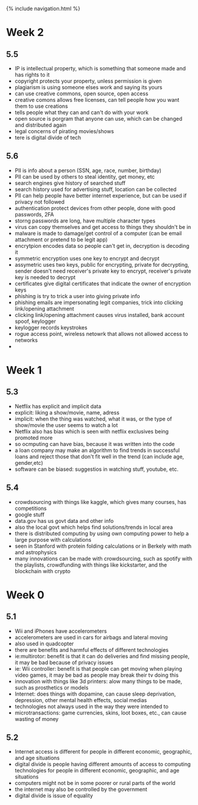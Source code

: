{% include navigation.html %}

# Week 2
## 5.5
* IP is intellectual property, which is something that someone made and has rights to it
* copyright protects your property, unless permission is given
* plagiarism is using someone elses work and saying its yours
* can use creative commons, open source, open access
* creative comons allows free licenses, can tell people how you want them to use creations
* tells people what they can and can't do with your work
* open source is porgram that anyone can use, which can be changed and distributed again
* legal concerns of pirating movies/shows
* tere is digital divide of tech

## 5.6
* PII is info about a person (SSN, age, race, number, birthday)
* PII can be used by others to steal identity, get money, etc
* search engines give history of searched stuff
* search history used for advertising stuff, location can be collected
* PII can help people have better internet experience, but can be used if privacy not followed
* authentication protect devices from other people, done with good passwords, 2FA
* storng passwords are long, have multiple character types
* virus can copy themselves and get access to things they shouldn't be in
* malware is made to damage/get control of a computer (can be email attachment or pretend to be legit app)
* encrytpion encodes data so people can't get in, decryption is decoding it
* symmetric encryption uses one key to encrypt and decrypt
* assymetric uses two keys, public for encrypting, private for decrypting, sender doesn't need receiver's private key to encrypt, receiver's private key is needed to decrypt
* certificates give digital certificates that indicate the owner of encryption keys
* phishing is try to trick a user into giving private info
* phishing emails are impersonating legit companies, trick into clicking link/opening attachment
* clicking link/opening attachment causes virus installed, bank account spoof, keylogger
* keylogger records keystrokes
* rogue access point, wireless netowrk that allows not allowed access to networks
* 
# Week 1
## 5.3
* Netflix has explicit and implicit data
* explicit: liking a show/movie, name, adress
* implicit: when the thing was watched, what it was, or the type of show/movie the user seems to watch a lot
* Netflix also has bias which is seen with netflix exclusives being promoted more
* so ocmputing can have bias, because it was written into the code
* a loan company may make an algorithm to find trends in successful loans and reject those that don't fit well in the trend (can include age, gender,etc)
* software can be biased: suggestios in watching stuff, youtube, etc.

## 5.4
* crowdsourcing with things like kaggle, which gives many courses, has competitions
* google stuff
* data.gov has us govt data and other info
* also the local govt which helps find solutions/trends in local area
* there is distributed computing by using own computing power to help a large purpose with calculations
* seen in Stanford with protein folding calculations or in Berkely with math and astrophysics
* many innovations can be made with crowdsourcing, such as spotify with the playlists, crowdfunding with things like kickstarter, and the blockchain with crypto

# Week 0
## 5.1

* Wii and iPhones have accelerometers
* accelerometers are used in cars for airbags and lateral moving
* also used in quadcopter 
* there are benefits and harmful effects of different technologies
* ie:multirotor: benefit is that it can do deliveries and find missing people, it may be bad because of privacy issues
* ie: Wii controller: benefit is that people can get moving when playing video games, it may be bad as people may break their tv doing this
* innovation with things like 3d printers: alow many things to be made, such as prosthetics or models 
* Internet: does things with dopamine, can cause sleep deprivation, depression, other mental health effects, social medias
* technologies not always used in the way they were intended to
* microtransactions: game currencies, skins, loot boxes, etc., can cause wasting of money

## 5.2
* Internet access is different for people in different economic, geographic, and age situations
* digital divide is people having different amounts of access to computing technologies for people in different economic, geographic, and age situations
* computers might not be in some poorer or rural parts of the world
* the internet may also be controlled by the government 
* digital divide is issue of equality

